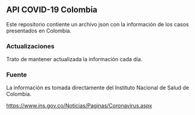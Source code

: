 ## API COVID-19 Colombia
Este repositorio contiente un archivo json con la información de los casos presentados en Colombia.

### Actualizaciones
Trato de mantener actualizada la información cada día.

### Fuente
La información es tomada directamente del Instituto Nacional de Salud de Colombia.

https://www.ins.gov.co/Noticias/Paginas/Coronavirus.aspx
